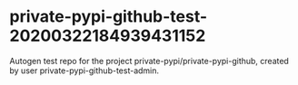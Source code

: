 # private-pypi-github-test-20200322184939431152
Autogen test repo for the project private-pypi/private-pypi-github, created by user private-pypi-github-test-admin.
